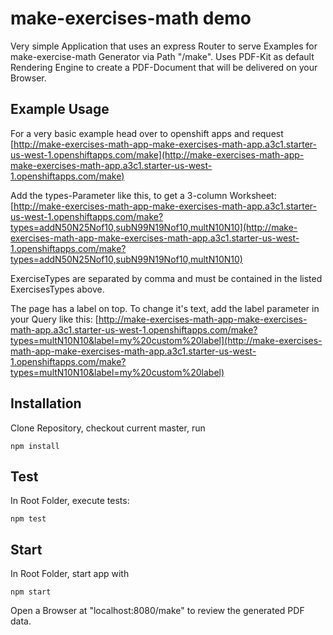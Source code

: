 # make-exercises-math demo
Very simple Application that uses an express Router to serve Examples for make-exercise-math Generator via Path "/make". Uses PDF-Kit as default Rendering Engine to create a PDF-Document that will be delivered on your Browser.

## Example Usage

For a very basic example head over to openshift apps and request [http://make-exercises-math-app-make-exercises-math-app.a3c1.starter-us-west-1.openshiftapps.com/make](http://make-exercises-math-app-make-exercises-math-app.a3c1.starter-us-west-1.openshiftapps.com/make)  


Add the types-Parameter like this, to get a 3-column Worksheet:  
[http://make-exercises-math-app-make-exercises-math-app.a3c1.starter-us-west-1.openshiftapps.com/make?types=addN50N25Nof10,subN99N19Nof10,multN10N10](http://make-exercises-math-app-make-exercises-math-app.a3c1.starter-us-west-1.openshiftapps.com/make?types=addN50N25Nof10,subN99N19Nof10,multN10N10)

ExerciseTypes are separated by comma and must be contained in the listed ExercisesTypes above. 

The page has a label on top. To change it's text, add the label parameter in your Query like this:
[http://make-exercises-math-app-make-exercises-math-app.a3c1.starter-us-west-1.openshiftapps.com/make?types=multN10N10&label=my%20custom%20label](http://make-exercises-math-app-make-exercises-math-app.a3c1.starter-us-west-1.openshiftapps.com/make?types=multN10N10&label=my%20custom%20label)

## Installation 
Clone Repository, checkout current master, run 
```
npm install
```

## Test
In Root Folder, execute tests:

```
npm test
```

## Start
In Root Folder, start app with

```
npm start
```
Open a Browser at "localhost:8080/make" to review the generated PDF data.
